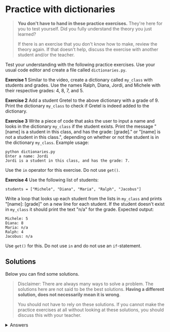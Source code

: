# Practice with dictionaries
> **You don't have to hand in these practice exercises.** They're here for you to test yourself. Did you fully understand the theory you just learned?
>
> If there is an exercise that you don't know how to make, review the theory again. If that doesn't help, discuss the exercise with another student and/or the teacher.

Test your understanding with the following practice exercises. Use your usual code editor and create a file called `dictionaries.py`.

**Exercise 1** Similar to the video, create a dictionary called `my_class` with students and grades. Use the names Ralph, Diana, Jordi, and Michele with their respective grades: 4, 8, 7, and 5.

**Exercise 2** Add a student Gretel to the above dictionary with a grade of 9. Print the dictionary `my_class` to check if Gretel is indeed added to the dictionary.

**Exercise 3** Write a piece of code that asks the user to input a name and looks in the dictionary `my_class` if the student exists. Print the message "[name] is a student in this class, and has the grade: [grade]." or "[name] is not a student in this class.", depending on whether or not the student is in the dictionary `my_class`. Example usage:

	python dictionaries.py
	Enter a name: Jordi
	Jordi is a student in this class, and has the grade: 7.

Use the `in` operator for this exercise. Do not use `get()`.

**Exercise 4** Use the following list of students:

	students = ["Michele", "Diana", "Maria", "Ralph", "Jacobus"]

Write a loop that looks up each student from the lists in `my_class` and prints "[name]: [grade]" on a new line for each student. If the student doesn't exist in `my_class` it should print the text "n/a" for the grade. Expected output:

	Michele: 5
	Diana: 8
	Maria: n/a
	Ralph: 4
	Jacobus: n/a

Use `get()` for this. Do not use `in` and do not use an `if`-statement.

## Solutions
Below you can find some solutions.

> Disclaimer: There are always many ways to solve a problem. The solutions here are not said to be the best solutions.
**Having a different solution, does not necessarily mean it is wrong**.
>
> You should not have to rely on these solutions. If you cannot make the practice exercises at all without looking at these solutions, you should discuss this with your teacher.

<details markdown="1"><summary  markdown="span">Answers</summary>

**Exercise 1**

    my_dict = {"Ralph": 4, "Diana": 8, "Jordi": 7, "Michele": 5}
    print(my_dict)

**Exercise 2**

    my_dict = {"Ralph": 4, "Diana": 8, "Jordi": 7, "Michele": 5}
    my_dict["Gretel"] = 9
    print(my_dict)

**Exercise 3**

    my_dict = {"Ralph": 4, "Diana": 8, "Jordi": 7, "Michele": 5}
    my_dict["Gretel"] = 9

    name = ""
    while name == "":
    name = input("Please enter a name: ")

    if name in my_dict:
    grade = my_dict[name]
    print(f"{name} is a student in this class, and has the grade: {grade}.")
    else:
    print(f"{name} is not a student in this class.")

</details>
